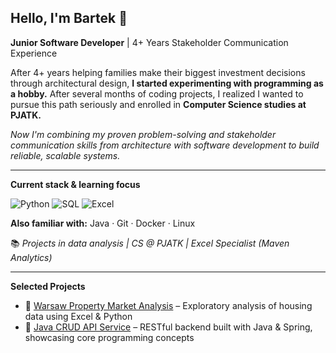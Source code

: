 ## Hello, I'm Bartek 👋

**Junior Software Developer** | 4+ Years Stakeholder Communication Experience

After 4+ years helping families make their biggest investment decisions through architectural design, **I started experimenting with programming as a hobby.** After several months of coding projects, I realized I wanted to pursue this path seriously and enrolled in **Computer Science studies at PJATK.**

_Now I'm combining my proven problem-solving and stakeholder communication skills from architecture with software development to build reliable, scalable systems._

---

**Current stack & learning focus**

![Python](https://img.shields.io/badge/Python-3776AB?style=flat&logo=python&logoColor=white)
![SQL](https://img.shields.io/badge/SQL-4479A1?style=flat&logo=postgresql&logoColor=white)
![Excel](https://img.shields.io/badge/Microsoft_Excel-217346?style=flat&logo=microsoft-excel&logoColor=white)

**Also familiar with:** Java · Git · Docker · Linux

📚 _Projects in data analysis | CS @ PJATK | Excel Specialist (Maven Analytics)_

---

**Selected Projects**

- 📍 [Warsaw Property Market Analysis](https://github.com/bartlomiej-milosz/warsaw-property-analysis.git) – Exploratory analysis of housing data using Excel & Python
- 📍 [Java CRUD API Service](https://github.com/bartlomiej-milosz/student-enrolment-app.git) – RESTful backend built with Java & Spring, showcasing core programming concepts
